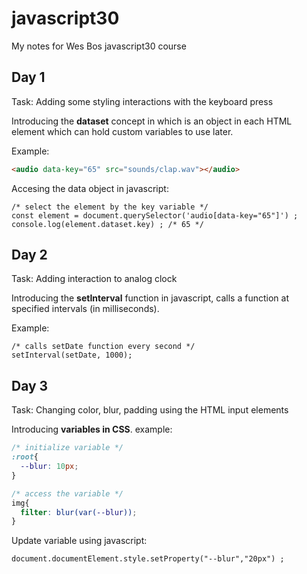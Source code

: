 # javascript30
My notes for Wes Bos javascript30 course

## Day 1
Task: Adding some styling interactions with the keyboard press

Introducing the **dataset** concept in which is an object in each HTML element which can hold custom variables to use later.

Example:
```HTML
<audio data-key="65" src="sounds/clap.wav"></audio>
```
Accesing the data object in javascript:
```JS
/* select the element by the key variable */
const element = document.querySelector('audio[data-key="65"]') ;
console.log(element.dataset.key) ; /* 65 */
```

## Day 2
Task: Adding interaction to analog clock

Introducing the **setInterval** function in javascript, calls a function at specified intervals (in milliseconds).

Example:
```JS
/* calls setDate function every second */
setInterval(setDate, 1000);
```

## Day 3 
Task: Changing color, blur, padding using the HTML input elements 

Introducing **variables in CSS**.
example:
```css
/* initialize variable */
:root{
  --blur: 10px;
}

/* access the variable */
img{
  filter: blur(var(--blur));
}
```

Update variable using javascript:
```JS
document.documentElement.style.setProperty("--blur","20px") ;
```
